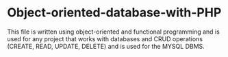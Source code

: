 # Object-oriented-database-with-PHP
This file is written using object-oriented and functional programming and is used for any project that works with databases and CRUD operations (CREATE, READ, UPDATE, DELETE) and is used for the MYSQL DBMS.
